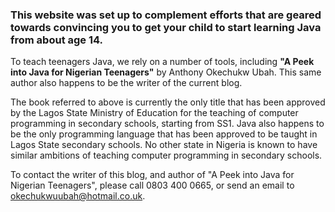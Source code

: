 ### This website was set up to complement efforts that are geared towards convincing you to get your child to start learning Java from about age 14.

To teach teenagers Java, we rely on a number of tools, including **"A Peek into Java for Nigerian Teenagers"** by Anthony Okechukw Ubah. This same author also happens to be the writer of the current blog. 

The book referred to above is currently the only title that has been approved by the Lagos State Ministry of Education for the teaching of computer programming in secondary schools, starting from SS1. Java also happens to be the only programming language that has been approved to be taught in Lagos State secondary schools. No other state in Nigeria is known to have similar ambitions of teaching computer programming in secondary schools.

To contact the writer of this blog, and author of "A Peek into Java for Nigerian Teenagers", please call 0803 400 0665, or send an email to okechukwuubah@hotmail.co.uk.
